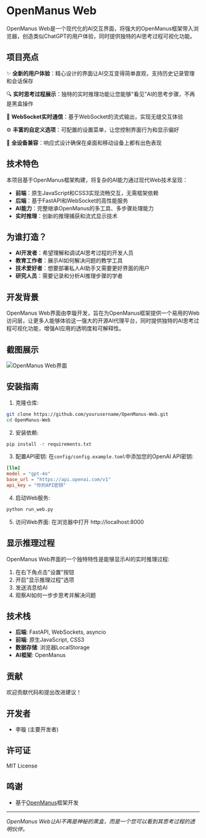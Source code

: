 # OpenManus Web

OpenManus Web是一个现代化的AI交互界面，将强大的OpenManus框架带入浏览器，创造类似ChatGPT的用户体验，同时提供独特的AI思考过程可视化功能。

## 项目亮点

✨ **全新的用户体验**：精心设计的界面让AI交互变得简单直观，支持历史记录管理和会话保存

🔍 **实时思考过程展示**：独特的实时推理功能让您能够"看见"AI的思考步骤，不再是黑盒操作

🔄 **WebSocket实时通信**：基于WebSocket的流式输出，实现无缝交互体验

⚙️ **丰富的自定义选项**：可配置的设置菜单，让您控制界面行为和显示偏好

📱 **全设备兼容**：响应式设计确保在桌面和移动设备上都有出色表现

## 技术特色

本项目基于OpenManus框架构建，将复杂的AI能力通过现代Web技术呈现：

- **前端**：原生JavaScript和CSS3实现流畅交互，无需框架依赖
- **后端**：基于FastAPI和WebSocket的高性能服务
- **AI能力**：完整继承OpenManus的多工具、多步骤处理能力
- **实时推理**：创新的推理捕获和流式显示技术

## 为谁打造？

- **AI开发者**：希望理解和调试AI思考过程的开发人员
- **教育工作者**：展示AI如何解决问题的教学工具
- **技术爱好者**：想要部署私人AI助手又需要更好界面的用户
- **研究人员**：需要记录和分析AI推理步骤的学者

## 开发背景

OpenManus Web界面由李璇开发，旨在为OpenManus框架提供一个易用的Web访问层，让更多人能够体验这一强大的开源AI代理平台，同时提供独特的AI思考过程可视化功能，增强AI应用的透明度和可解释性。

## 截图展示

![OpenManus Web界面](screenshots/main_interface.jpg)

## 安装指南

1. 克隆仓库:
```bash
git clone https://github.com/yourusername/OpenManus-Web.git
cd OpenManus-Web
```

2. 安装依赖:
```bash
pip install -r requirements.txt
```

3. 配置API密钥:
在`config/config.example.toml`中添加您的OpenAI API密钥:
```toml
[llm]
model = "gpt-4o"
base_url = "https://api.openai.com/v1"
api_key = "你的API密钥"
```

4. 启动Web服务:
```bash
python run_web.py
```

5. 访问Web界面:
在浏览器中打开 http://localhost:8000

## 显示推理过程

OpenManus Web界面的一个独特特性是能够显示AI的实时推理过程:

1. 在右下角点击"设置"按钮
2. 开启"显示推理过程"选项
3. 发送消息给AI
4. 观察AI如何一步步思考并解决问题

## 技术栈

- **后端**: FastAPI, WebSockets, asyncio
- **前端**: 原生JavaScript, CSS3
- **数据存储**: 浏览器LocalStorage
- **AI框架**: OpenManus

## 贡献

欢迎贡献代码和提出改进建议！

## 开发者

- 李璇 (主要开发者)

## 许可证

MIT License

## 鸣谢

- 基于[OpenManus](https://github.com/mannaandpoem/OpenManus)框架开发

---

*OpenManus Web让AI不再是神秘的黑盒，而是一个您可以看到其思考过程的透明伙伴。* 